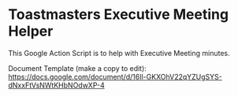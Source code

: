 # Toastmasters Executive Meeting Helper

This Google Action Script is to help with Executive Meeting minutes.

Document Template (make a copy to edit): https://docs.google.com/document/d/16Il-GKXOhV22qYZUgSYS-dNxxFtVsNWtKHbNOdwXP-4


